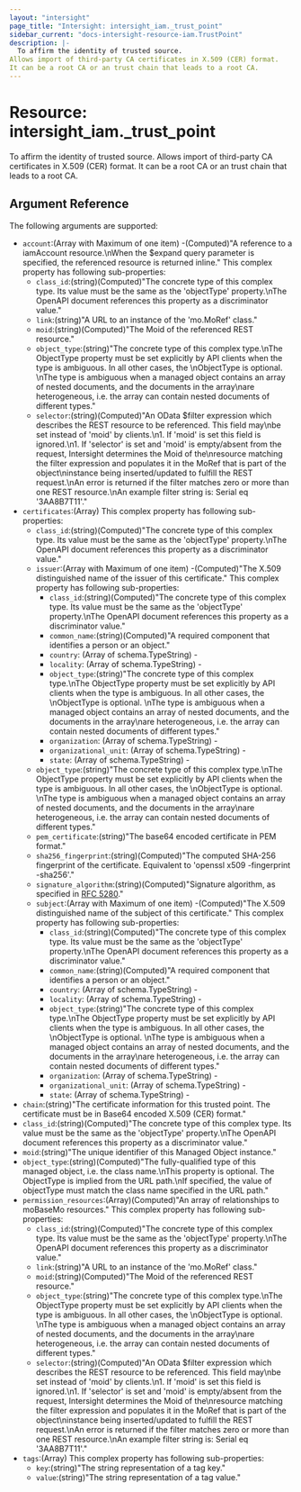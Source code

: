 ```yaml
---
layout: "intersight"
page_title: "Intersight: intersight_iam._trust_point"
sidebar_current: "docs-intersight-resource-iam.TrustPoint"
description: |-
  To affirm the identity of trusted source.
Allows import of third-party CA certificates in X.509 (CER) format.
It can be a root CA or an trust chain that leads to a root CA.
---
```


# Resource: intersight_iam._trust_point
To affirm the identity of trusted source.
Allows import of third-party CA certificates in X.509 (CER) format.
It can be a root CA or an trust chain that leads to a root CA.
## Argument Reference
The following arguments are supported:
* `account`:(Array with Maximum of one item) -(Computed)"A reference to a iamAccount resource.\nWhen the $expand query parameter is specified, the referenced resource is returned inline."
This complex property has following sub-properties:
  + `class_id`:(string)(Computed)"The concrete type of this complex type. Its value must be the same as the 'objectType' property.\nThe OpenAPI document references this property as a discriminator value."
  + `link`:(string)"A URL to an instance of the 'mo.MoRef' class."
  + `moid`:(string)(Computed)"The Moid of the referenced REST resource."
  + `object_type`:(string)"The concrete type of this complex type.\nThe ObjectType property must be set explicitly by API clients when the type is ambiguous. In all other cases, the \nObjectType is optional. \nThe type is ambiguous when a managed object contains an array of nested documents, and the documents in the array\nare heterogeneous, i.e. the array can contain nested documents of different types."
  + `selector`:(string)(Computed)"An OData $filter expression which describes the REST resource to be referenced. This field may\nbe set instead of 'moid' by clients.\n1. If 'moid' is set this field is ignored.\n1. If 'selector' is set and 'moid' is empty/absent from the request, Intersight determines the Moid of the\nresource matching the filter expression and populates it in the MoRef that is part of the object\ninstance being inserted/updated to fulfill the REST request.\nAn error is returned if the filter matches zero or more than one REST resource.\nAn example filter string is: Serial eq '3AA8B7T11'."
* `certificates`:(Array)
This complex property has following sub-properties:
  + `class_id`:(string)(Computed)"The concrete type of this complex type. Its value must be the same as the 'objectType' property.\nThe OpenAPI document references this property as a discriminator value."
  + `issuer`:(Array with Maximum of one item) -(Computed)"The X.509 distinguished name of the issuer of this certificate."
This complex property has following sub-properties:
    + `class_id`:(string)(Computed)"The concrete type of this complex type. Its value must be the same as the 'objectType' property.\nThe OpenAPI document references this property as a discriminator value."
    + `common_name`:(string)(Computed)"A required component that identifies a person or an object."
    + `country`:
                (Array of schema.TypeString) -
    + `locality`:
                (Array of schema.TypeString) -
    + `object_type`:(string)"The concrete type of this complex type.\nThe ObjectType property must be set explicitly by API clients when the type is ambiguous. In all other cases, the \nObjectType is optional. \nThe type is ambiguous when a managed object contains an array of nested documents, and the documents in the array\nare heterogeneous, i.e. the array can contain nested documents of different types."
    + `organization`:
                (Array of schema.TypeString) -
    + `organizational_unit`:
                (Array of schema.TypeString) -
    + `state`:
                (Array of schema.TypeString) -
  + `object_type`:(string)"The concrete type of this complex type.\nThe ObjectType property must be set explicitly by API clients when the type is ambiguous. In all other cases, the \nObjectType is optional. \nThe type is ambiguous when a managed object contains an array of nested documents, and the documents in the array\nare heterogeneous, i.e. the array can contain nested documents of different types."
  + `pem_certificate`:(string)"The base64 encoded certificate in PEM format."
  + `sha256_fingerprint`:(string)(Computed)"The computed SHA-256 fingerprint of the certificate. Equivalent to 'openssl x509 -fingerprint -sha256'."
  + `signature_algorithm`:(string)(Computed)"Signature algorithm, as specified in [RFC 5280](https://tools.ietf.org/html/rfc5280)."
  + `subject`:(Array with Maximum of one item) -(Computed)"The X.509 distinguished name of the subject of this certificate."
This complex property has following sub-properties:
    + `class_id`:(string)(Computed)"The concrete type of this complex type. Its value must be the same as the 'objectType' property.\nThe OpenAPI document references this property as a discriminator value."
    + `common_name`:(string)(Computed)"A required component that identifies a person or an object."
    + `country`:
                (Array of schema.TypeString) -
    + `locality`:
                (Array of schema.TypeString) -
    + `object_type`:(string)"The concrete type of this complex type.\nThe ObjectType property must be set explicitly by API clients when the type is ambiguous. In all other cases, the \nObjectType is optional. \nThe type is ambiguous when a managed object contains an array of nested documents, and the documents in the array\nare heterogeneous, i.e. the array can contain nested documents of different types."
    + `organization`:
                (Array of schema.TypeString) -
    + `organizational_unit`:
                (Array of schema.TypeString) -
    + `state`:
                (Array of schema.TypeString) -
* `chain`:(string)"The certificate information for this trusted point. The certificate must be in Base64 encoded X.509 (CER) format."
* `class_id`:(string)(Computed)"The concrete type of this complex type. Its value must be the same as the 'objectType' property.\nThe OpenAPI document references this property as a discriminator value."
* `moid`:(string)"The unique identifier of this Managed Object instance."
* `object_type`:(string)(Computed)"The fully-qualified type of this managed object, i.e. the class name.\nThis property is optional. The ObjectType is implied from the URL path.\nIf specified, the value of objectType must match the class name specified in the URL path."
* `permission_resources`:(Array)(Computed)"An array of relationships to moBaseMo resources."
This complex property has following sub-properties:
  + `class_id`:(string)(Computed)"The concrete type of this complex type. Its value must be the same as the 'objectType' property.\nThe OpenAPI document references this property as a discriminator value."
  + `link`:(string)"A URL to an instance of the 'mo.MoRef' class."
  + `moid`:(string)(Computed)"The Moid of the referenced REST resource."
  + `object_type`:(string)"The concrete type of this complex type.\nThe ObjectType property must be set explicitly by API clients when the type is ambiguous. In all other cases, the \nObjectType is optional. \nThe type is ambiguous when a managed object contains an array of nested documents, and the documents in the array\nare heterogeneous, i.e. the array can contain nested documents of different types."
  + `selector`:(string)(Computed)"An OData $filter expression which describes the REST resource to be referenced. This field may\nbe set instead of 'moid' by clients.\n1. If 'moid' is set this field is ignored.\n1. If 'selector' is set and 'moid' is empty/absent from the request, Intersight determines the Moid of the\nresource matching the filter expression and populates it in the MoRef that is part of the object\ninstance being inserted/updated to fulfill the REST request.\nAn error is returned if the filter matches zero or more than one REST resource.\nAn example filter string is: Serial eq '3AA8B7T11'."
* `tags`:(Array)
This complex property has following sub-properties:
  + `key`:(string)"The string representation of a tag key."
  + `value`:(string)"The string representation of a tag value."
